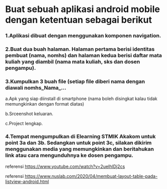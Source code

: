 # Buat sebuah aplikasi android mobile dengan ketentuan sebagai berikut
### 1.Aplikasi dibuat dengan menggunakan komponen navigation.
### 2.Buat dua buah halaman. Halaman pertama berisi identitas pembuat (nama, nomhs) dan halaman kedua berisi daftar mata kuliah yang diambil (nama mata kuliah, sks dan dosen pengampu).
### 3.Kumpulkan 3 buah file (setiap file diberi nama dengan diawali nomhs_Nama_...
a.Apk yang siap diinstall di smartphone (nama boleh disingkat kalau tidak memungkinkan dengan format diatas)

b.Srceenshot keluaran.

c.Project lengkap.
### 4.Tempat mengumpulkan di Elearning STMIK Akakom untuk point 3a dan 3b. Sedangkan untuk point 3c, silakan dikirim menggunakan media yang memungkinkan dan beritahukan link atau cara mengunduhnya ke dosen pengampu.


referensi https://www.youtube.com/watch?v=2ueIhlDj2cs

referensi https://www.nuslab.com/2020/04/membuat-layout-table-pada-listview-android.html
